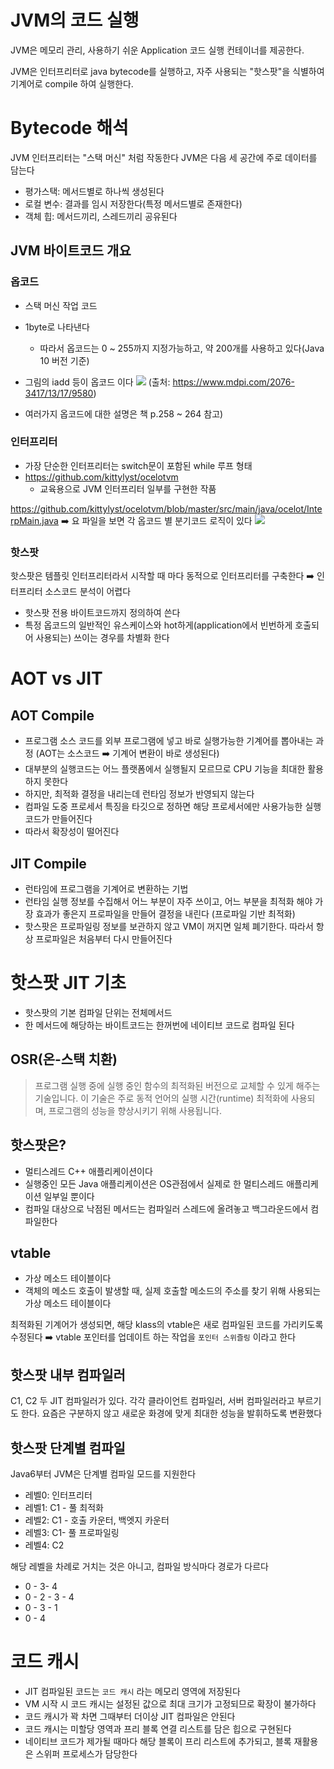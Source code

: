# JVM의 코드 실행
JVM은 메모리 관리, 사용하기 쉬운 Application 코드 실행 컨테이너를 제공한다.

JVM은 인터프리터로 java bytecode를 실행하고, 자주 사용되는 "핫스팟"을 식별하여 기계어로 compile 하여 실행한다.

# Bytecode 해석
JVM 인터프리터는 "스택 머신" 처럼 작동한다
JVM은 다음 세 공간에 주로 데이터를 담는다
* 평가스택: 메서드별로 하나씩 생성된다
* 로컬 변수: 결과를 임시 저장한다(특정 메서드별로 존재한다)
* 객체 힙: 메서드끼리, 스레드끼리 공유된다

## JVM 바이트코드 개요
### 옵코드
* 스택 머신 작업 코드
* 1byte로 나타낸다
  * 따라서 옵코드는 0 ~ 255까지 지정가능하고, 약 200개를 사용하고 있다(Java 10 버전 기준)
* 그림의 iadd 등이 옵코드 이다
![](https://velog.velcdn.com/images/ujin2021/post/634fab2f-c264-4ec6-9468-f69cf7f96b2c/image.png)
(출처: https://www.mdpi.com/2076-3417/13/17/9580)


* 여러가지 옵코드에 대한 설명은 책 p.258 ~ 264 참고)

### 인터프리터
* 가장 단순한 인터프리터는 switch문이 포함된 while 루프 형태
* https://github.com/kittylyst/ocelotvm
  * 교육용으로 JVM 인터프리터 일부를 구현한 작품
  
https://github.com/kittylyst/ocelotvm/blob/master/src/main/java/ocelot/InterpMain.java
➡️ 요 파일을 보면 각 옵코드 별 분기코드 로직이 있다
![](https://velog.velcdn.com/images/ujin2021/post/84e8e103-8ecd-4cc9-a6eb-67e2eb8c224e/image.png)

### 핫스팟
핫스팟은 템플릿 인터프리터라서 시작할 때 마다 동적으로 인터프리터를 구축한다
➡️ 인터프리터 소스코드 분석이 어렵다

* 핫스팟 전용 바이트코드까지 정의하여 쓴다
* 특정 옵코드의 일반적인 유스케이스와 hot하게(application에서 빈번하게 호출되어 사용되는) 쓰이는 경우를 차별화 한다

# AOT vs JIT
## AOT Compile
* 프로그램 소스 코드를 외부 프로그램에 넣고 바로 실행가능한 기계어를 뽑아내는 과정 (AOT는 소스코드 ➡️ 기계어 변환이 바로 생성된다)
* 대부분의 실행코드는 어느 플랫폼에서 실행될지 모르므로 CPU 기능을 최대한 활용하지 못한다
* 하지만, 최적화 결정을 내리는데 런타임 정보가 반영되지 않는다
* 컴파일 도중 프로세서 특징을 타깃으로 정하면 해당 프로세서에만 사용가능한 실행코드가 만들어진다
* 따라서 확장성이 떨어진다

## JIT Compile
* 런타임에 프로그램을 기계어로 변환하는 기법
* 런타임 실행 정보를 수집해서 어느 부분이 자주 쓰이고, 어느 부분을 최적화 해야 가장 효과가 좋은지 프로파일을 만들어 결정을 내린다 (프로파일 기반 최적화)
* 핫스팟은 프로파일링 정보를 보관하지 않고 VM이 꺼지면 일체 폐기한다. 따라서 항상 프로파일은 처음부터 다시 만들어진다

# 핫스팟 JIT 기초
* 핫스팟의 기본 컴파일 단위는 전체메서드
* 한 메서드에 해당하는 바이트코드는 한꺼번에 네이티브 코드로 컴파일 된다

## OSR(온-스택 치환)
> 프로그램 실행 중에 실행 중인 함수의 최적화된 버전으로 교체할 수 있게 해주는 기술입니다. 
이 기술은 주로 동적 언어의 실행 시간(runtime) 최적화에 사용되며, 프로그램의 성능을 향상시키기 위해 사용됩니다.

## 핫스팟은?
* 멀티스레드 C++ 애플리케이션이다
* 실행중인 모든 Java 애플리케이션은 OS관점에서 실제로 한 멀티스레드 애플리케이션 일부일 뿐이다
* 컴파일 대상으로 낙점된 메서드는 컴파일러 스레드에 올려놓고 백그라운드에서 컴파일한다

## vtable
* 가상 메소드 테이블이다
* 객체의 메소드 호출이 발생할 때, 실제 호출할 메소드의 주소를 찾기 위해 사용되는 가상 메소드 테이블이다

최적화된 기계어가 생성되면, 해당 klass의 vtable은 새로 컴파일된 코드를 가리키도록 수정된다
➡️ vtable 포인터를 업데이트 하는 작업을 `포인터 스위즐링` 이라고 한다

## 핫스팟 내부 컴파일러
C1, C2 두 JIT 컴파일러가 있다.
각각 클라이언트 컴파일러, 서버 컴파일러라고 부르기도 한다.
요즘은 구분하지 않고 새로운 화경에 맞게 최대한 성능을 발휘하도록 변환했다

## 핫스팟 단계별 컴파일
Java6부터 JVM은 단계별 컴파일 모드를 지원한다
* 레벨0: 인터프리터
* 레벨1: C1 - 풀 최적화
* 레벨2: C1 - 호출 카운터, 백엣지 카운터
* 레벨3: C1- 풀 프로파일링
* 레벨4: C2

해당 레벨을 차례로 거치는 것은 아니고, 컴파일 방식마다 경로가 다르다
* 0 - 3- 4
* 0 - 2 - 3 - 4
* 0 - 3 - 1
* 0 - 4

# 코드 캐시
* JIT 컴파일된 코드는 `코드 캐시` 라는 메모리 영역에 저장된다
* VM 시작 시 코드 캐시는 설정된 값으로 최대 크기가 고정되므로 확장이 불가하다
* 코드 캐시가 꽉 차면 그때부터 더이상 JIT 컴파일은 안된다
* 코드 캐시는 미할당 영역과 프리 블록 연결 리스트를 담은 힙으로 구현된다
* 네이티브 코드가 제가될 때마다 해당 블록이 프리 리스트에 추가되고, 블록 재활용은 스위퍼 프로세스가 담당한다
